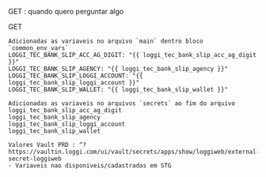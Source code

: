GET : quando quero perguntar algo

GET 



    Adicionadas as variaveis no arquivo `main` dentro bloco `common_env_vars`
    LOGGI_TEC_BANK_SLIP_ACC_AG_DIGIT: "{{ loggi_tec_bank_slip_acc_ag_digit }}"
    LOGGI_TEC_BANK_SLIP_AGENCY: "{{ loggi_tec_bank_slip_agency }}"
    LOGGI_TEC_BANK_SLIP_LOGGI_ACCOUNT: "{{ loggi_tec_bank_slip_loggi_account }}"
    LOGGI_TEC_BANK_SLIP_WALLET: "{{ loggi_tec_bank_slip_wallet }}"
    
    Adicionadas as variaveis no arquivos `secrets` ao fim do arquivo
    loggi_tec_bank_slip_acc_ag_digit
    loggi_tec_bank_slip_agency
    loggi_tec_bank_slip_loggi_account
    loggi_tec_bank_slip_wallet
    
    Valores Vault PRD : ^?https://vaultin.loggi.com/ui/vault/secrets/apps/show/loggiweb/external-secret-loggiweb
    - Variaveis nao disponiveis/cadastradas em STG